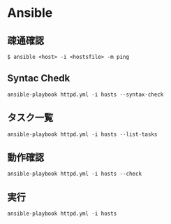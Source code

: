 
# Ansible

## 疎通確認
```
$ ansible <host> -i <hostsfile> -m ping
```

## Syntac Chedk
```
ansible-playbook httpd.yml -i hosts --syntax-check
```

## タスク一覧
```
ansible-playbook httpd.yml -i hosts --list-tasks
```

## 動作確認
```
ansible-playbook httpd.yml -i hosts --check
```

## 実行
```
ansible-playbook httpd.yml -i hosts
```
